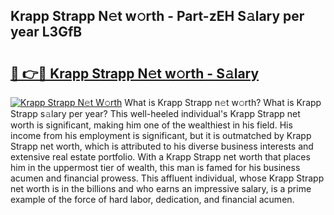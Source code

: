 ## Krapp Strapp N𝚎t w𝚘rth - Part-zEH S𝚊lary per year L3GfB

# <h2><a href="http://gc3srq.nevu.top/?p=Krapp+Strapp">🔗 👉🔴 Krapp Strapp N𝚎t w𝚘rth - S𝚊lary</a></h2>

[![Krapp Strapp N𝚎t W𝚘rth](https://i.imgur.com/Oavwk0R.jpeg)](http://gc3srq.nevu.top/?p=Krapp+Strapp)
What is Krapp Strapp n𝚎t w𝚘rth? What is Krapp Strapp s𝚊lary per year?
This well-heeled individual's Krapp Strapp net worth is significant, making him one of the wealthiest in his field. His income from his employment is significant, but it is outmatched by Krapp Strapp net worth, which is attributed to his diverse business interests and extensive real estate portfolio. With a Krapp Strapp net worth that places him in the uppermost tier of wealth, this man is famed for his business acumen and financial prowess. This affluent individual, whose Krapp Strapp net worth is in the billions and who earns an impressive salary, is a prime example of the force of hard labor, dedication, and financial acumen.
